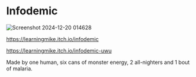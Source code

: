 # Infodemic

![Screenshot 2024-12-20 014628](https://github.com/user-attachments/assets/558d466a-7424-4682-9b6f-217da1538f1e)

https://learningmike.itch.io/infodemic

https://learningmike.itch.io/infodemic-uwu

Made by one human, six cans of monster energy, 2 all-nighters and 1 bout of malaria.
